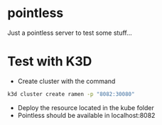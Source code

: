 # pointless

Just a pointless server to test some stuff...

# Test with K3D

- Create cluster with the command

```bash
k3d cluster create ramen -p "8082:30080"
```

- Deploy the resource located in the kube folder
- Pointless should be available in localhost:8082